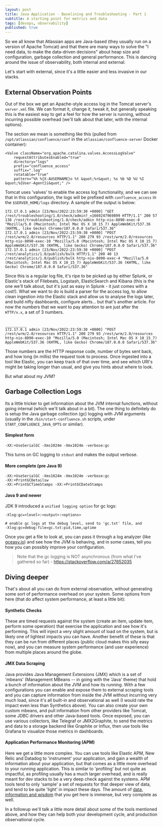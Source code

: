 ```yaml
---
layout: post
title: Java Application - Baselining and Troubleshooting - Part 1
subtitle: A starting point for metrics and data
tags: [devops, observability]
published: true
---
```


So we all know that Atlassian apps are Java-based (they usually run on a version of Apache Tomcat) and that there are many ways to solve the "I need data, to make the data-driven decisions" about heap size and configuration, garbage collection and general performance.  This is dancing around the issue of observability, both internal and external.

Let's start with external, since it's a little easier and less invasive in our stacks.

## External Observation Points

Out of the box we get an Apache-style access log in the Tomcat server's `server.xml` file.  We can format it, change it, tweak it, but generally speaking this is the easiest way to get a feel for how the server is running, without incurring possible overhead (we'll talk about that later, with the internal options).

The section we mean is something like this (pulled from `/opt/atlassian/confluence/conf` in the `atlassian/confluence-server` Docker container):

    <Valve className="org.apache.catalina.valves.AccessLogValve"
        requestAttributesEnabled="true"
        directory="logs"
        prefix="confluence_access"
        suffix=".log"
        rotatable="true"
        pattern="%h %{X-AUSERNAME}o %t &quot;%r&quot; %s %b %D %U %I &quot;%{User-Agent}i&quot;" />

Tomcat uses 'valves' to enable the access log functionality, and we can see that in this configuration, the logs will be prefixed with `confluence_access` in the `$SERVER_HOME/logs` directory.  A sample of the output is below:

    172.17.0.1 admin [23/Nov/2022:23:59:30 +0000] "GET /rest/troubleshooting/1.0/check/admin?_=1669247969899 HTTP/1.1" 200 57 138 /rest/troubleshooting/1.0/check/admin http-nio-8090-exec-8 "Mozilla/5.0 (Macintosh; Intel Mac OS X 10_15_7) AppleWebKit/537.36 (KHTML, like Gecko) Chrome/107.0.0.0 Safari/537.36"
    172.17.0.1 admin [23/Nov/2022:23:59:30 +0000] "POST /rest/wrm/2.0/resources HTTP/1.1" 200 279 93 /rest/wrm/2.0/resources http-nio-8090-exec-10 "Mozilla/5.0 (Macintosh; Intel Mac OS X 10_15_7) AppleWebKit/537.36 (KHTML, like Gecko) Chrome/107.0.0.0 Safari/537.36"
    172.17.0.1 admin [23/Nov/2022:23:59:30 +0000] "POST /rest/analytics/1.0/publish/bulk HTTP/1.1" 200 40 13 /rest/analytics/1.0/publish/bulk http-nio-8090-exec-4 "Mozilla/5.0 (Macintosh; Intel Mac OS X 10_15_7) AppleWebKit/537.36 (KHTML, like Gecko) Chrome/107.0.0.0 Safari/537.36"

Since this is a regular log file, it's ripe to be picked up by either Splunk, or Elastic's stack of Filebeats, Logstash, ElasticSearch and Kibana (this is the one we'll talk about, but it's just as easy in Splunk - it just comes with a cost!).  What we want to do is build a parser for the access log, to allow clean ingestion into the Elastic stack and allow us to analyse the logs later, and build nifty dashboards, configure alerts...  but that's another article.  For now the numbers that we want to pay attention to are just after the `HTTP/x.x`, a set of 3 numbers.

                                                                                          __________
    172.17.0.1 admin [23/Nov/2022:23:59:30 +0000] "POST /rest/wrm/2.0/resources HTTP/1.1" 200 279 93 /rest/wrm/2.0/resources http-nio-8090-exec-10 "Mozilla/5.0 (Macintosh; Intel Mac OS X 10_15_7) AppleWebKit/537.36 (KHTML, like Gecko) Chrome/107.0.0.0 Safari/537.36"

Those numbers are the HTTP response code, number of bytes sent back, and how long (in millis) the request took to process.  Once ingested into a tool like Elastic, you can keep track of that over time, and see which URI's might be taking longer than usual, and give you hints about where to look.

But what about my JVM?

## Garbage Collection Logs

Its a little tricker to get information about the JVM internal functions, without going internal (which we'll talk about in a bit).  The one thing to definitely do is setup the Java garbage collection (gc) logging with JVM arguments (usually in the `/bin/start-confluence.sh` scripts, under `START_CONFLUENCE_JAVA_OPTS` or similar).

#### Simplest form

    -XX:+UseSerialGC -Xms1024m -Xmx1024m -verbose:gc

This turns on GC logging to `stdout` and makes the output verbose.

#### More complete (pre Java 9)

    -XX:+UseSerialGC -Xms1024m -Xmx1024m -verbose:gc
    -XX:+PrintGCDetailsw
    -XX:+PrintGCTimeStamps -XX:+PrintGCDateStamps

#### Java 9 and newer

JDK 9 introduced a `unified logging option` for gc logs:

    -Xlog:gc=<level>:<output>:<options>

    # enable gc logs at the debug level, send to 'gc.txt' file, and 
    -Xlog:gc=debug:file=gc.txt:pid,time,uptime

Once you get a file to look at, you can pass it through a log analyzer (like [gceasy.io](https://gceasy.io)) and see how the JVM is behaving, and in some cases, tell you how you can possibly improve your configuration.

> Note that the gc logging is NOT asynchronous (from what I've gathered so far) - https://stackoverflow.com/a/27652035

## Diving deeper

That's about all you can do from external observation, without generating some sort of performance overhead on your system.  Some options from here (that do affect system performance, at least a little bit):

#### Synthetic Checks
These are timed requests against the system (create an item, update item, perform some operation) that exercise the application and see how it's performing.  This will inject a very slight amount of load on the system, but is likely one of lightest impacts you can have.  Another benefit of these is that they can be run from different places (public cloud makes this silly easy now), and you can measure system performance (and user experience) from multiple places around the globe.

#### JMX Data Scraping
Java provides Java Management Extensions (JMX) which is a set of 'mbeans' (Management MBeans -- in going with the 'Java' theme) that hold a bunch of information about the JVM and how its running.  With a few configurations you can enable and expose them to external scraping tools and you can capture information from inside the JVM without incurring very much load, since it's all built-in and observational as well (I would rate the impact even less than Synthetics above).  You can also create your own custom mbeans, and pull information from other providers like Tomcat, some JDBC drivers and other Java-based tools.  Once exposed, you can use various collectors, like Telegraf or JMX2Graphite, to send the metrics and data to a storage backend like Graphite or Influx, then use tools like Grafana to visualize those metrics in dashboards.

#### Application Performance Monitoring (APM)
Here we get a little more complex.  You can use tools like Elastic APM, New Relic and Datadog to 'instrument' your application, and gain a wealth of information about your application, but that comes as a little more overhead to your running application.  This is similar to 'profiling' but not quite as impactful, as profiling usually has a much larger overhead, and is really meant for dev stacks to be a very deep check against the systems.  APM tools tend to only 'sample' a set of requests for that deeper view of data, and tend to be quite 'light' in impact these days.  The amount of [data, information and wisdom](https://pdaugavietis.github.io/2022-09-02-dikw/) that you get here is immense, but very complete as well.

In a followup we'll talk a little more detail about some of the tools mentioned above, and how they can help both your development cycle, and production observational cycle.